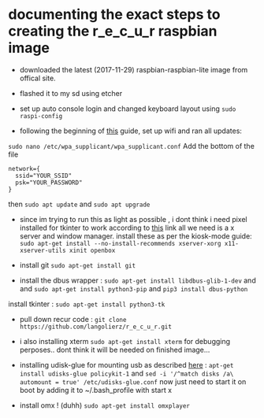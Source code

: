 # documenting the exact steps to creating the r_e_c_u_r raspbian image

- downloaded the latest (2017-11-29) raspbian-raspbian-lite image from offical site.

- flashed it to my sd using etcher

- set up auto console login and changed keyboard layout using `sudo raspi-config`

- following the beginning of [this](https://gist.github.com/kmpm/8e535a12a45a32f6d36cf26c7c6cef51) guide,
set up wifi and ran all updates: 

`sudo nano /etc/wpa_supplicant/wpa_supplicant.conf` Add the bottom of the file
```
network={
  ssid="YOUR_SSID"
  psk="YOUR_PASSWORD"
}
```

then `sudo apt update` and `sudo apt upgrade`

- since im trying to run this as light as possible , i dont think i need pixel installed for tkinter to work
according to [this](https://die-antwort.eu/techblog/2017-12-setup-raspberry-pi-for-kiosk-mode/) link all we
need is a x server and window manager. install these as per the kiosk-mode guide: 
`sudo apt-get install --no-install-recommends xserver-xorg x11-xserver-utils xinit openbox`

- install git `sudo apt-get install git`

- install the dbus wrapper : `sudo apt-get install libdbus-glib-1-dev` and and `sudo apt-get install python3-pip`
and `pip3 install dbus-python`

install tkinter : `sudo apt-get install python3-tk`

- pull down recur code : `git clone https://github.com/langolierz/r_e_c_u_r.git`

- i also installing xterm `sudo apt-get install xterm` for debugging perposes.. dont think it will be needed
on finished image...

- installing udisk-glue for mounting usb as described [here](https://jmeosbn.github.io/blog/minimal-raspbian-pi/#configure-automount-for-usb-drives)
: `apt-get install udisks-glue policykit-1` and `sed -i '/^match disks /a\    automount = true' /etc/udisks-glue.conf`
now just need to start it on boot by adding it to ~/.bash_profile with start x

- install omx ! (duhh) `sudo apt-get install omxplayer`
